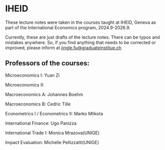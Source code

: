 # IHEID
These lecture notes were taken in the courses taught at IHEID, Geneva as part of the International Economics program, 2024.9-2026.9.
     
Currently, these are just drafts of the lecture notes. There can be typos and mistakes anywhere. So, if you find anything that needs to be corrected or improved, please inform at jingle.fu@graduateinstitue.ch 

## Professors of the courses:

Microeconomics I: Yuan Zi

Microeconomics II:

Macroeconomics A: Johannes Boehm

Macroeconomics B: Cedric Tille

Econometrics I / Econometrics II: Marko Mlikota

International Finance: Ugo Panizza

International Trade I: Monica Mrazova(UNIGE)

Impact Evaluation: Michelle Pellizzatti(UNIGE)
